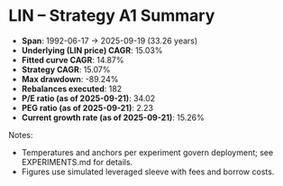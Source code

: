 # LIN – Strategy A1 Summary

- **Span**: 1992-06-17 → 2025-09-19 (33.26 years)
- **Underlying (LIN price) CAGR**: 15.03%
- **Fitted curve CAGR**: 14.87%
- **Strategy CAGR**: 15.07%
- **Max drawdown**: -89.24%
- **Rebalances executed**: 182
- **P/E ratio (as of 2025-09-21)**: 34.02
- **PEG ratio (as of 2025-09-21)**: 2.23
- **Current growth rate (as of 2025-09-21)**: 15.26%

Notes:

- Temperatures and anchors per experiment govern deployment; see EXPERIMENTS.md for details.
- Figures use simulated leveraged sleeve with fees and borrow costs.

